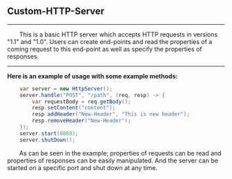 ## Custom-HTTP-Server
***
&ensp;&ensp;&ensp;&ensp;This is a basic HTTP server which accepts HTTP requests in 
versions "1.1" and "1.0". Users can create end-points and 
read the properties of a coming request to this end-point 
as well as specify the properties of responses.
***
**Here is an example of usage with some example methods:**

```java
    var server = new HttpServer();
    server.handle("POST", "/path", (req, resp) -> {
        var requestBody = req.getBody();
        resp.setContent("content");
        resp.addHeader("New-Header", "This is new header");
        resp.removeHeader("New-Header");
    });
    server.start(8080);
    server.shutDown();
```
&ensp;&ensp;&ensp;&ensp;As can be seen in the example; properties of requests can
be read and properties of responses can be easily manipulated.
And the server can be started on a specific port and shut down
at any time.

